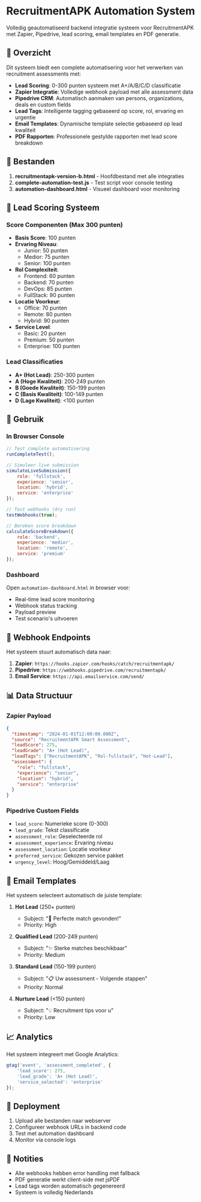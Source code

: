 # RecruitmentAPK Automation System

Volledig geautomatiseerd backend integratie systeem voor RecruitmentAPK met Zapier, Pipedrive, lead scoring, email templates en PDF generatie.

## 🚀 Overzicht

Dit systeem biedt een complete automatisering voor het verwerken van recruitment assessments met:

- **Lead Scoring**: 0-300 punten systeem met A+/A/B/C/D classificatie
- **Zapier Integratie**: Volledige webhook payload met alle assessment data
- **Pipedrive CRM**: Automatisch aanmaken van persons, organizations, deals en custom fields
- **Lead Tags**: Intelligente tagging gebaseerd op score, rol, ervaring en urgentie
- **Email Templates**: Dynamische template selectie gebaseerd op lead kwaliteit
- **PDF Rapporten**: Professionele gestylde rapporten met lead score breakdown

## 📁 Bestanden

1. **recruitmentapk-version-b.html** - Hoofdbestand met alle integraties
2. **complete-automation-test.js** - Test script voor console testing
3. **automation-dashboard.html** - Visueel dashboard voor monitoring

## 🎯 Lead Scoring Systeem

### Score Componenten (Max 300 punten)
- **Basis Score**: 100 punten
- **Ervaring Niveau**: 
  - Junior: 50 punten
  - Medior: 75 punten
  - Senior: 100 punten
- **Rol Complexiteit**:
  - Frontend: 60 punten
  - Backend: 70 punten
  - DevOps: 85 punten
  - FullStack: 90 punten
- **Locatie Voorkeur**:
  - Office: 70 punten
  - Remote: 80 punten
  - Hybrid: 90 punten
- **Service Level**:
  - Basic: 20 punten
  - Premium: 50 punten
  - Enterprise: 100 punten

### Lead Classificaties
- **A+ (Hot Lead)**: 250-300 punten
- **A (Hoge Kwaliteit)**: 200-249 punten
- **B (Goede Kwaliteit)**: 150-199 punten
- **C (Basis Kwaliteit)**: 100-149 punten
- **D (Lage Kwaliteit)**: <100 punten

## 🔧 Gebruik

### In Browser Console

```javascript
// Test complete automatisering
runCompleteTest();

// Simuleer live submission
simulateLiveSubmission({
    role: 'fullstack',
    experience: 'senior',
    location: 'hybrid',
    service: 'enterprise'
});

// Test webhooks (dry run)
testWebhooks(true);

// Bereken score breakdown
calculateScoreBreakdown({
    role: 'backend',
    experience: 'medior',
    location: 'remote',
    service: 'premium'
});
```

### Dashboard

Open `automation-dashboard.html` in browser voor:
- Real-time lead score monitoring
- Webhook status tracking
- Payload preview
- Test scenario's uitvoeren

## 🔌 Webhook Endpoints

Het systeem stuurt automatisch data naar:

1. **Zapier**: `https://hooks.zapier.com/hooks/catch/recruitmentapk/`
2. **Pipedrive**: `https://webhooks.pipedrive.com/recruitmentapk/`
3. **Email Service**: `https://api.emailservice.com/send/`

## 📊 Data Structuur

### Zapier Payload
```json
{
  "timestamp": "2024-01-01T12:00:00.000Z",
  "source": "RecruitmentAPK Smart Assessment",
  "leadScore": 275,
  "leadGrade": "A+ (Hot Lead)",
  "leadTags": ["RecruitmentAPK", "Rol-fullstack", "Hot-Lead"],
  "assessment": {
    "role": "fullstack",
    "experience": "senior",
    "location": "hybrid",
    "service": "enterprise"
  }
}
```

### Pipedrive Custom Fields
- `lead_score`: Numerieke score (0-300)
- `lead_grade`: Tekst classificatie
- `assessment_role`: Geselecteerde rol
- `assessment_experience`: Ervaring niveau
- `assessment_location`: Locatie voorkeur
- `preferred_service`: Gekozen service pakket
- `urgency_level`: Hoog/Gemiddeld/Laag

## 🎨 Email Templates

Het systeem selecteert automatisch de juiste template:

1. **Hot Lead** (250+ punten)
   - Subject: "🚀 Perfecte match gevonden!"
   - Priority: High
   
2. **Qualified Lead** (200-249 punten)
   - Subject: "✨ Sterke matches beschikbaar"
   - Priority: Medium
   
3. **Standard Lead** (150-199 punten)
   - Subject: "📋 Uw assessment - Volgende stappen"
   - Priority: Normal
   
4. **Nurture Lead** (<150 punten)
   - Subject: "💡 Recruitment tips voor u"
   - Priority: Low

## 📈 Analytics

Het systeem integreert met Google Analytics:
```javascript
gtag('event', 'assessment_completed', {
    'lead_score': 275,
    'lead_grade': 'A+ (Hot Lead)',
    'service_selected': 'enterprise'
});
```

## 🚀 Deployment

1. Upload alle bestanden naar webserver
2. Configureer webhook URLs in backend code
3. Test met automation dashboard
4. Monitor via console logs

## 📝 Notities

- Alle webhooks hebben error handling met fallback
- PDF generatie werkt client-side met jsPDF
- Lead tags worden automatisch gegenereerd
- Systeem is volledig Nederlands